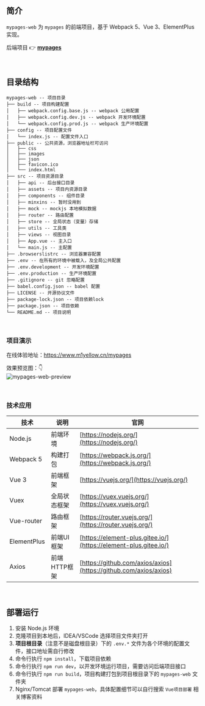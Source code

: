 ## 简介
`mypages-web` 为 `mypages` 的前端项目，基于 Webpack 5、Vue 3、ElementPlus 实现。

后端项目 👉 **[mypages](https://github.com/M1Yellow/mypages)**



<br>

## 目录结构
```
mypages-web -- 项目目录
├── build -- 项目构建配置
│   ├── webpack.config.base.js -- webpack 公用配置
│   ├── webpack.config.dev.js -- webpack 开发环境配置
│   └── webpack.config.prod.js -- webpack 生产环境配置
├── config -- 项目配置文件
│   └── index.js -- 配置文件入口
├── public -- 公共资源，浏览器地址栏可访问
│   ├── css
│   ├── images
│   ├── json
│   ├── favicon.ico
│   └── index.html
├── src -- 项目资源目录
│   ├── api -- 后台接口目录
│   ├── assets -- 项目内资源目录
│   ├── components -- 组件目录
│   ├── minxins -- 暂时没用到
│   ├── mock -- mockjs 本地模拟数据
│   ├── router -- 路由配置
│   ├── store -- 全局状态（变量）存储
│   ├── utils -- 工具类
│   ├── views -- 视图目录
│   ├── App.vue -- 主入口
│   └── main.js -- 主配置
├── .browserslistrc -- 浏览器兼容配置
├── .env -- 在所有的环境中被载入，及全局公共配置
├── .env.development -- 开发环境配置
├── .env.production -- 生产环境配置
├── .gitignore -- git 忽略配置
├── babel.config.json -- babel 配置
├── LICENSE -- 开源协议文件
├── package-lock.json -- 项目依赖lock
├── package.json -- 项目依赖
└── README.md -- 项目说明

```



<br>

### 项目演示
在线体验地址：https://www.m1yellow.cn/mypages

效果预览图：👇
<br/>
![mypages-web-preview](./public/images/mypages-web-preview.gif)



<br>

### 技术应用
| 技术          | 说明         | 官网                                                                               |
|-------------|------------|----------------------------------------------------------------------------------|
| Node.js     | 前端环境       | [https://nodejs.org/](https://nodejs.org/)                                       |
| Webpack 5   | 构建打包       | [https://webpack.js.org/](https://webpack.js.org/)                                       |
| Vue 3       | 前端框架       | [https://vuejs.org/](https://vuejs.org/)                                         |
| Vuex        | 全局状态框架   | [https://vuex.vuejs.org/](https://vuex.vuejs.org/)                               |
| Vue-router  | 路由框架       | [https://router.vuejs.org/](https://router.vuejs.org/)                           |
| ElementPlus | 前端UI框架     | [https://element-plus.gitee.io/](https://element-plus.gitee.io/)                 |
| Axios       | 前端HTTP框架   | [https://github.com/axios/axios](https://github.com/axios/axios)                 |



<br>

## 部署运行
1. 安装 Node.js 环境
2. 克隆项目到本地后，IDEA/VSCode 选择项目文件夹打开
3. **项目根目录**（注意不是磁盘根目录）下的 `.env.*` 文件为各个环境的配置文件，接口地址需自行修改
4. 命令行执行 `npm install`，下载项目依赖
5. 命令行执行 `npm run dev`，以开发环境运行项目，需要访问后端项目接口
6. 命令行执行 `npm run build`，项目构建打包到项目根目录下的 `mypages-web` 文件夹
7. Nginx/Tomcat 部署 `mypages-web`，具体配置细节可以自行搜索 `Vue项目部署` 相关博客资料


<br>
